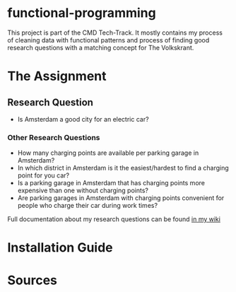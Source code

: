 # functional-programming
This project is part of the CMD Tech-Track. It mostly contains my process of cleaning data with functional patterns and process of finding good research questions with a matching concept for The Volkskrant.


# The Assignment

## Research Question
- Is Amsterdam a good city for an electric car?

### Other Research Questions
- How many charging points are available per parking garage in Amsterdam?
- In which district in Amsterdam is it the easiest/hardest to find a charging point for you car?
- Is a parking garage in Amsterdam that has charging points more expensive than one without charging points?
- Are parking garages in Amsterdam with charging points convenient for people who charge their car during work times?

Full documentation about my research questions can be found [in my wiki](https://github.com/ninoschelcher/functional-programming/wiki/Brainstorming-&-Research-Questions)

# Installation Guide

# Sources
